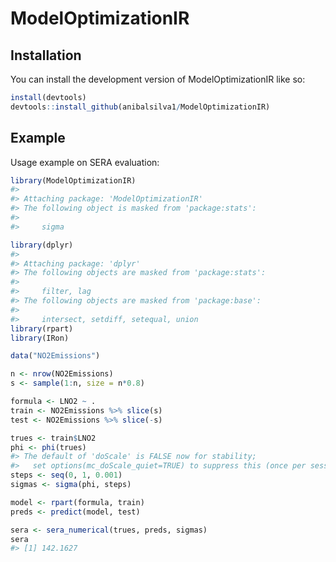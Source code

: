
<!-- README.md is generated from README.Rmd. Please edit that file -->

# ModelOptimizationIR

## Installation

You can install the development version of ModelOptimizationIR like so:

``` r
install(devtools)
devtools::install_github(anibalsilva1/ModelOptimizationIR)
```

## Example

Usage example on SERA evaluation:

``` r
library(ModelOptimizationIR)
#> 
#> Attaching package: 'ModelOptimizationIR'
#> The following object is masked from 'package:stats':
#> 
#>     sigma

library(dplyr)
#> 
#> Attaching package: 'dplyr'
#> The following objects are masked from 'package:stats':
#> 
#>     filter, lag
#> The following objects are masked from 'package:base':
#> 
#>     intersect, setdiff, setequal, union
library(rpart)
library(IRon)

data("NO2Emissions")

n <- nrow(NO2Emissions)
s <- sample(1:n, size = n*0.8)

formula <- LNO2 ~ .
train <- NO2Emissions %>% slice(s)
test <- NO2Emissions %>% slice(-s)

trues <- train$LNO2
phi <- phi(trues)
#> The default of 'doScale' is FALSE now for stability;
#>   set options(mc_doScale_quiet=TRUE) to suppress this (once per session) message
steps <- seq(0, 1, 0.001)
sigmas <- sigma(phi, steps)

model <- rpart(formula, train)
preds <- predict(model, test)

sera <- sera_numerical(trues, preds, sigmas)
sera
#> [1] 142.1627
```
